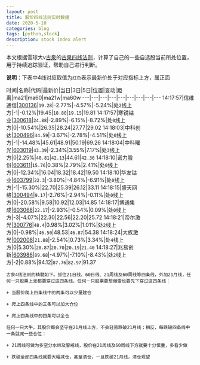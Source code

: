 ```yaml
---
layout: post
title: 股价四线法则实时数据
date: 2020-5-10
categories: blog
tags: [python,stock]
description: stock index alert
---
```



本文根据雪球大v[古泉](https://xueqiu.com/u/7148646888)的[古泉四线法则](https://xueqiu.com/7148646888/130498192)，计算了自己的一些自选股当前所处位置，用于持续追踪验证，帮助自己进行判断。

**说明**：下表中4线对应取值为`红色`表示最新价处于对应指标上方，属正面

时间|名称|代码|最新价|当日|3日|5日|位置|变动|距离|ma21|ma60|ma21w|ma60w
---|---|---|---|---|---|---|---|---
14:17:57|信维通信|[300136](https://xueqiu.com/S/SZ300136)|`19.28`|-2.77%|-4.57%|-5.24%|处`2`线上方|-1|-0.12%|19.45|`18.80`|`19.15`|19.81
14:17:57|寒锐钴业|[300618](https://xueqiu.com/S/SZ300618)|`24.88`|-2.89%|-6.15%|-8.72%|处`0`线上方|0|-10.54%|26.35|28.24|27.77|29.02
14:18:03|中科创达|[300496](https://xueqiu.com/S/SZ300496)|`44.59`|-3.67%|-2.78%|-4.51%|处`0`线上方|-1|-14.48%|45.61|48.91|50.19|69.26
14:18:04|中科曙光|[603019](https://xueqiu.com/S/SH603019)|`43.39`|-2.34%|3.55%|7.17%|处`3`线上方|0|2.25%|`40.81`|`42.13`|44.61|`42.36`
14:18:10|诺力股份|[603611](https://xueqiu.com/S/SH603611)|`15.76`|0.38%|2.79%|2.41%|处`0`线上方|0|-12.34%|16.04|18.32|18.42|19.50
14:18:10|华友钴业|[603799](https://xueqiu.com/S/SH603799)|`22.3`|-3.80%|-4.84%|-6.91%|处`0`线上方|-1|-15.30%|22.70|25.39|26.12|33.11
14:18:15|盛天网络|[300494](https://xueqiu.com/S/SZ300494)|`9.17`|-2.76%|-2.94%|-0.11%|处`0`线上方|0|-20.58%|9.58|10.92|12.03|14.85
14:18:17|博通集成|[603068](https://xueqiu.com/S/SH603068)|`22.17`|-2.93%|-0.54%|0.09%|处`0`线上方|-3|-4.07%|22.30|22.56|22.20|25.72
14:18:21|帝尔激光|[300776](https://xueqiu.com/S/SZ300776)|`48.4`|0.98%|3.02%|1.01%|处`2`线上方|0|-0.98%|`46.50`|48.53|`46.87`|54.38
14:18:24|大族激光|[002008](https://xueqiu.com/S/SZ002008)|`21.88`|-2.54%|0.73%|3.34%|处`4`线上方|0|5.30%|`20.87`|`20.70`|`20.19`|`21.40`
14:18:27|兆易创新|[603986](https://xueqiu.com/S/SH603986)|`89.68`|-4.97%|-7.10%|-8.43%|处`2`线上方|-2|0.88%|94.12|`87.76`|`82.97`|91.37

```
古泉4线法则的精髓如下。抓住21日线、60日线、21周线及60周线等四条线，外加21月线，任何一只股票上涨都要穿过这四条线，任何一只股票要想爆雷也要先下穿过这四条线：

+ 当股价爬上四条线中的两条可以少量建仓

+ 爬上四条线中的三条可以加大仓位

+ 爬上四条线中的四条可以全仓

任何一只大牛，其股价都会坚守在21月线上方，不会轻易跌破21月线；相反，每跌破四条线中一条就减一些仓位：

+ 21周线可做为多空分水岭及警戒线，股价在21周线及60周线下方就要十分慎重，多看少做

+ 跌破全部四条线就要大幅减仓，甚至清仓，一旦跌破21月线，清仓观望
```